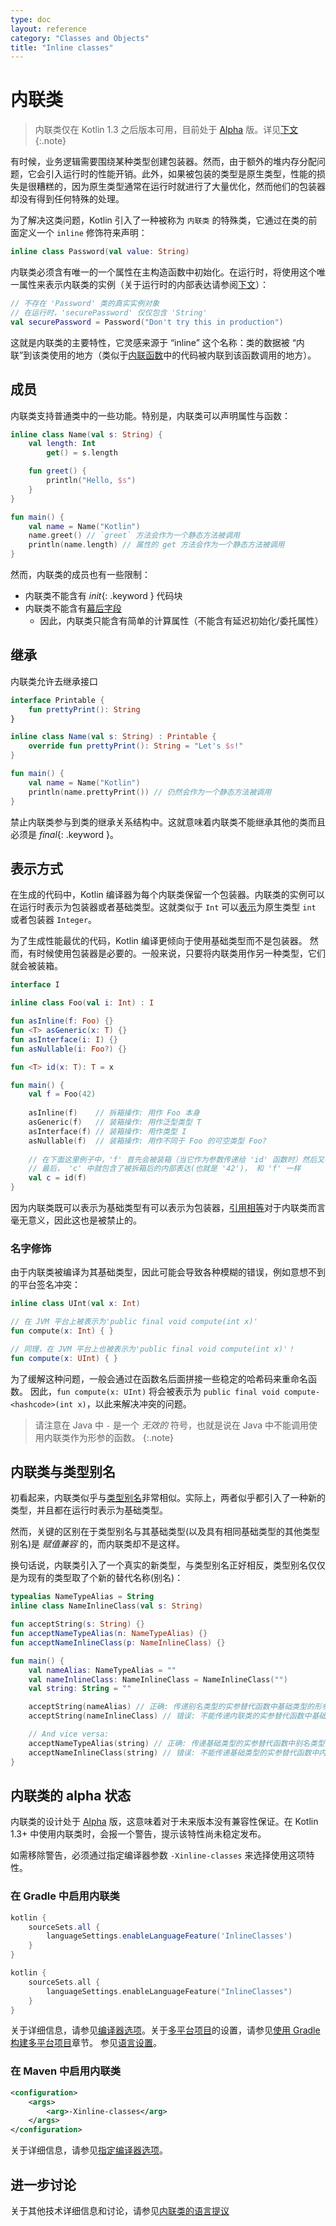 ```yaml
---
type: doc
layout: reference
category: "Classes and Objects"
title: "Inline classes"
---
```


# 内联类

> 内联类仅在 Kotlin 1.3 之后版本可用，目前处于 [Alpha](evolution/components-stability.html) 版。详见[下文](#内联类的-alpha-状态)
{:.note}

有时候，业务逻辑需要围绕某种类型创建包装器。然而，由于额外的堆内存分配问题，它会引入运行时的性能开销。此外，如果被包装的类型是原生类型，性能的损失是很糟糕的，因为原生类型通常在运行时就进行了大量优化，然而他们的包装器却没有得到任何特殊的处理。

为了解决这类问题，Kotlin 引入了一种被称为 `内联类` 的特殊类，它通过在类的前面定义一个 `inline` 修饰符来声明：

<div class="sample" markdown="1" theme="idea" data-highlight-only>

```kotlin
inline class Password(val value: String)
```  

</div>

内联类必须含有唯一的一个属性在主构造函数中初始化。在运行时，将使用这个唯一属性来表示内联类的实例（关于运行时的内部表达请参阅[下文](#表示方式)）：

<div class="sample" markdown="1" theme="idea" data-highlight-only>

```kotlin
// 不存在 'Password' 类的真实实例对象
// 在运行时，'securePassword' 仅仅包含 'String'
val securePassword = Password("Don't try this in production") 
```

</div>

这就是内联类的主要特性，它灵感来源于 “inline” 这个名称：类的数据被 “内联”到该类使用的地方（类似于[内联函数](inline-functions.html)中的代码被内联到该函数调用的地方）。

## 成员

内联类支持普通类中的一些功能。特别是，内联类可以声明属性与函数：

<div class="sample" markdown="1" theme="idea" data-min-compiler-version="1.3">

```kotlin
inline class Name(val s: String) {
    val length: Int
        get() = s.length

    fun greet() {
        println("Hello, $s")
    }
}    

fun main() {
    val name = Name("Kotlin")
    name.greet() // `greet` 方法会作为一个静态方法被调用
    println(name.length) // 属性的 get 方法会作为一个静态方法被调用
}
```

</div>

然而，内联类的成员也有一些限制：
* 内联类不能含有 *init*{: .keyword } 代码块
* 内联类不能含有[幕后字段](properties.html#幕后字段)
    * 因此，内联类只能含有简单的计算属性（不能含有延迟初始化/委托属性）


## 继承

内联类允许去继承接口

<div class="sample" markdown="1" theme="idea" data-min-compiler-version="1.3">

```kotlin
interface Printable {
    fun prettyPrint(): String
}

inline class Name(val s: String) : Printable {
    override fun prettyPrint(): String = "Let's $s!"
}    

fun main() {
    val name = Name("Kotlin")
    println(name.prettyPrint()) // 仍然会作为一个静态方法被调用
}
```  

</div>

禁止内联类参与到类的继承关系结构中。这就意味着内联类不能继承其他的类而且必须是 *final*{: .keyword }。

## 表示方式

在生成的代码中，Kotlin 编译器为每个内联类保留一个包装器。内联类的实例可以在运行时表示为包装器或者基础类型。这就类似于 `Int` 可以[表示](basic-types.html#表示方式)为原生类型 `int` 或者包装器 `Integer`。

为了生成性能最优的代码，Kotlin 编译更倾向于使用基础类型而不是包装器。 然而，有时候使用包装器是必要的。一般来说，只要将内联类用作另一种类型，它们就会被装箱。

<div class="sample" markdown="1" theme="idea" data-highlight-only>

```kotlin
interface I

inline class Foo(val i: Int) : I

fun asInline(f: Foo) {}
fun <T> asGeneric(x: T) {}
fun asInterface(i: I) {}
fun asNullable(i: Foo?) {}

fun <T> id(x: T): T = x

fun main() {
    val f = Foo(42) 
    
    asInline(f)    // 拆箱操作: 用作 Foo 本身
    asGeneric(f)   // 装箱操作: 用作泛型类型 T
    asInterface(f) // 装箱操作: 用作类型 I
    asNullable(f)  // 装箱操作: 用作不同于 Foo 的可空类型 Foo?
    
    // 在下面这里例子中，'f' 首先会被装箱（当它作为参数传递给 'id' 函数时）然后又被拆箱（当它从'id'函数中被返回时）
    // 最后， 'c' 中就包含了被拆箱后的内部表达(也就是 '42')， 和 'f' 一样
    val c = id(f)  
}
```  

</div>

因为内联类既可以表示为基础类型有可以表示为包装器，[引用相等](equality.html#引用相等)对于内联类而言毫无意义，因此这也是被禁止的。

### 名字修饰

由于内联类被编译为其基础类型，因此可能会导致各种模糊的错误，例如意想不到的平台签名冲突：

<div class="sample" markdown="1" theme="idea" data-highlight-only>

```kotlin
inline class UInt(val x: Int)

// 在 JVM 平台上被表示为'public final void compute(int x)'
fun compute(x: Int) { }

// 同理，在 JVM 平台上也被表示为'public final void compute(int x)'！
fun compute(x: UInt) { }
```

</div>

为了缓解这种问题，一般会通过在函数名后面拼接一些稳定的哈希码来重命名函数。 因此，`fun compute(x: UInt)` 将会被表示为 `public final void compute-<hashcode>(int x)`，以此来解决冲突的问题。

> 请注意在 Java 中 `-` 是一个 *无效的* 符号，也就是说在 Java 中不能调用使用内联类作为形参的函数。
{:.note}

## 内联类与类型别名

初看起来，内联类似乎与[类型别名](type-aliases.html)非常相似。实际上，两者似乎都引入了一种新的类型，并且都在运行时表示为基础类型。

然而，关键的区别在于类型别名与其基础类型(以及具有相同基础类型的其他类型别名)是 *赋值兼容* 的，而内联类却不是这样。

换句话说，内联类引入了一个真实的新类型，与类型别名正好相反，类型别名仅仅是为现有的类型取了个新的替代名称(别名)：

<div class="sample" markdown="1" theme="idea" data-highlight-only>

```kotlin
typealias NameTypeAlias = String
inline class NameInlineClass(val s: String)

fun acceptString(s: String) {}
fun acceptNameTypeAlias(n: NameTypeAlias) {}
fun acceptNameInlineClass(p: NameInlineClass) {}

fun main() {
    val nameAlias: NameTypeAlias = ""
    val nameInlineClass: NameInlineClass = NameInlineClass("")
    val string: String = ""

    acceptString(nameAlias) // 正确: 传递别名类型的实参替代函数中基础类型的形参
    acceptString(nameInlineClass) // 错误: 不能传递内联类的实参替代函数中基础类型的形参

    // And vice versa:
    acceptNameTypeAlias(string) // 正确: 传递基础类型的实参替代函数中别名类型的形参
    acceptNameInlineClass(string) // 错误: 不能传递基础类型的实参替代函数中内联类类型的形参
}
```

</div>


## 内联类的 alpha 状态

内联类的设计处于 [Alpha](evolution/components-stability.html) 版，这意味着对于未来版本没有兼容性保证。在 Kotlin 1.3+ 中使用内联类时，会报一个警告，提示该特性尚未稳定发布。

如需移除警告，必须通过指定编译器参数 `-Xinline-classes` 来选择使用这项特性。

### 在 Gradle 中启用内联类

<div class="multi-language-sample" data-lang="groovy">
<div class="sample" markdown="1" theme="idea" mode="groovy" data-lang="groovy">

```groovy
kotlin {
    sourceSets.all {
        languageSettings.enableLanguageFeature('InlineClasses')
    }
}
```

</div>
</div>

<div class="multi-language-sample" data-lang="kotlin">
<div class="sample" markdown="1" theme="idea" mode="kotlin" data-lang="kotlin" data-highlight-only>

```kotlin
kotlin {
    sourceSets.all {
        languageSettings.enableLanguageFeature("InlineClasses")
    }
}
```

</div>
</div>

关于详细信息，请参见[编译器选项](using-gradle.html#编译器选项)。关于[多平台项目](mpp-intro.html)的设置，请参见[使用 Gradle 构建多平台项目](building-mpp-with-gradle.html#语言设置)章节。
参见[语言设置](mpp-dsl-reference.html#language-settings)。

### 在 Maven 中启用内联类

<div class="sample" markdown="1" theme="idea" mode='xml'>

```xml
<configuration>
    <args>
        <arg>-Xinline-classes</arg> 
    </args>
</configuration>
```

</div>

关于详细信息，请参见[指定编译器选项](using-maven.html#指定编译器选项)。

## 进一步讨论

关于其他技术详细信息和讨论，请参见[内联类的语言提议](https://github.com/Kotlin/KEEP/blob/master/proposals/inline-classes.md)